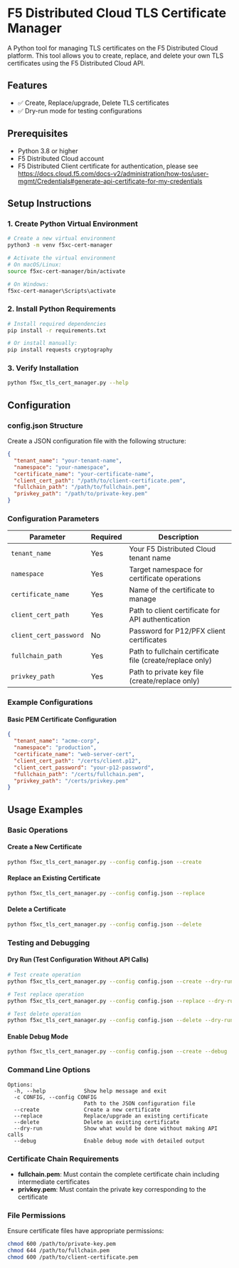 # F5 Distributed Cloud TLS Certificate Manager

A Python tool for managing TLS certificates on the F5 Distributed Cloud platform. This tool allows you to create, replace, and delete your own TLS certificates using the F5 Distributed Cloud API.

## Features

- ✅ Create, Replace/upgrade, Delete TLS certificates
- ✅ Dry-run mode for testing configurations

## Prerequisites

- Python 3.8 or higher
- F5 Distributed Cloud account
- F5 Distributed Client certificate for authentication, please see 
https://docs.cloud.f5.com/docs-v2/administration/how-tos/user-mgmt/Credentials#generate-api-certificate-for-my-credentials

## Setup Instructions

### 1. Create Python Virtual Environment

```bash
# Create a new virtual environment
python3 -m venv f5xc-cert-manager

# Activate the virtual environment
# On macOS/Linux:
source f5xc-cert-manager/bin/activate

# On Windows:
f5xc-cert-manager\Scripts\activate
```

### 2. Install Python Requirements

```bash
# Install required dependencies
pip install -r requirements.txt

# Or install manually:
pip install requests cryptography
```

### 3. Verify Installation

```bash
python f5xc_tls_cert_manager.py --help
```

## Configuration

### config.json Structure

Create a JSON configuration file with the following structure:

```json
{
  "tenant_name": "your-tenant-name",
  "namespace": "your-namespace",
  "certificate_name": "your-certificate-name",
  "client_cert_path": "/path/to/client-certificate.pem",
  "fullchain_path": "/path/to/fullchain.pem",
  "privkey_path": "/path/to/private-key.pem"
}
```

### Configuration Parameters

| Parameter | Required | Description |
|-----------|----------|-------------|
| `tenant_name` | Yes | Your F5 Distributed Cloud tenant name |
| `namespace` | Yes | Target namespace for certificate operations |
| `certificate_name` | Yes | Name of the certificate to manage |
| `client_cert_path` | Yes | Path to client certificate for API authentication |
| `client_cert_password` | No | Password for P12/PFX client certificates |
| `fullchain_path` | Yes | Path to fullchain certificate file (create/replace only) |
| `privkey_path` | Yes | Path to private key file (create/replace only) |

### Example Configurations

#### Basic PEM Certificate Configuration

```json
{
  "tenant_name": "acme-corp",
  "namespace": "production",
  "certificate_name": "web-server-cert",
  "client_cert_path": "/certs/client.p12",
  "client_cert_password": "your-p12-password",
  "fullchain_path": "/certs/fullchain.pem",
  "privkey_path": "/certs/privkey.pem"
}
```

## Usage Examples

### Basic Operations

#### Create a New Certificate

```bash
python f5xc_tls_cert_manager.py --config config.json --create
```

#### Replace an Existing Certificate

```bash
python f5xc_tls_cert_manager.py --config config.json --replace
```

#### Delete a Certificate

```bash
python f5xc_tls_cert_manager.py --config config.json --delete
```

### Testing and Debugging

#### Dry Run (Test Configuration Without API Calls)

```bash
# Test create operation
python f5xc_tls_cert_manager.py --config config.json --create --dry-run

# Test replace operation
python f5xc_tls_cert_manager.py --config config.json --replace --dry-run

# Test delete operation
python f5xc_tls_cert_manager.py --config config.json --delete --dry-run
```

#### Enable Debug Mode

```bash
python f5xc_tls_cert_manager.py --config config.json --create --debug
```

### Command Line Options

```
Options:
  -h, --help            Show help message and exit
  -c CONFIG, --config CONFIG
                        Path to the JSON configuration file
  --create              Create a new certificate
  --replace             Replace/upgrade an existing certificate
  --delete              Delete an existing certificate
  --dry-run             Show what would be done without making API calls
  --debug               Enable debug mode with detailed output
```

### Certificate Chain Requirements

- **fullchain.pem**: Must contain the complete certificate chain including intermediate certificates
- **privkey.pem**: Must contain the private key corresponding to the certificate

### File Permissions

Ensure certificate files have appropriate permissions:

```bash
chmod 600 /path/to/private-key.pem
chmod 644 /path/to/fullchain.pem
chmod 600 /path/to/client-certificate.pem
```